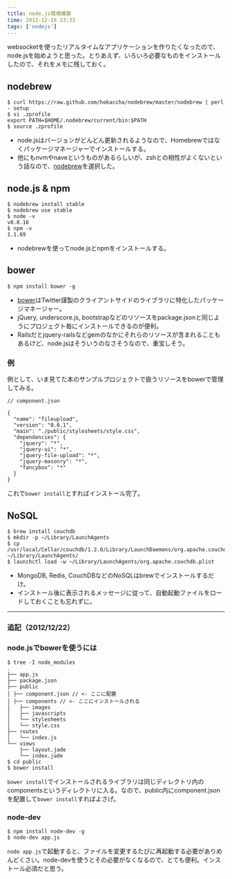 ```yaml
---
title: node.js環境構築
time: 2012-12-16 23:33
tags: ['nodejs']
---
```


websocketを使ったリアルタイムなアプリケーションを作りたくなったので、node.jsを始めようと思った。とりあえず、いろいろ必要なものをインストールしたので、それをメモに残しておく。

## nodebrew

```
$ curl https://raw.github.com/hokaccha/nodebrew/master/nodebrew | perl - setup
$ vi .zprofile
export PATH=$HOME/.nodebrew/current/bin:$PATH
$ source .zprofile
```

- node.jsはバージョンがどんどん更新されるようなので、Homebrewではなくパッケージマネージャーでインストールする。
- 他にもnvmやnaveというものがあるらしいが、zshとの相性がよくないという話なので、[nodebrew](https://github.com/hokaccha/nodebrew)を選択した。

## node.js & npm

```
$ nodebrew install stable
$ nodebrew use stable
$ node -v
v0.8.16
$ npm -v
1.1.69
```

- nodebrewを使ってnode.jsとnpmをインストールする。

## bower

```
$ npm install bower -g
```

- [bower](http://twitter.github.com/bower/)はTwitter謹製のクライアントサイドのライブラリに特化したパッケージマネージャー。
- jQuery, underscore.js, bootstrapなどのリソースをpackage.jsonと同じようにプロジェクト毎にインストールできるのが便利。
- Railsだとjquery-railsなどgemのなかにそれらのリソースが含まれることもあるけど、node.jsはそういうのなさそうなので、重宝しそう。

### 例

例として、いま見てた本のサンプルプロジェクトで扱うリソースをbowerで管理してみる。

```
// component.json

{
  "name": "fileupload",
  "version": "0.0.1",
  "main": "./public/stylesheets/style.css",
  "dependencies": {
    "jquery": "*",
    "jquery-ui": "*",
    "jquery-file-upload": "*",
    "jquery-masonry": "*",
    "fancybox": "*"
  }
}
```

これで`bower install`とすればインストール完了。

## NoSQL

```
$ brew install couchdb
$ mkdir -p ~/Library/LaunchAgents
$ cp /usr/local/Cellar/couchdb/1.2.0/Library/LaunchDaemons/org.apache.couchdb.plist ~/Library/LaunchAgents/
$ launchctl load -w ~/Library/LaunchAgents/org.apache.couchdb.plist
```

- MongoDB, Redis, CouchDBなどのNoSQLはbrewでインストールするだけ。
- インストール後に表示されるメッセージに従って、自動起動ファイルをロードしておくことも忘れずに。

* * *

### 追記（2012/12/22）

### node.jsでbowerを使うには

```
$ tree -I node_modules
.
├── app.js
├── package.json
├── public
│ ├── component.json // <- ここに配置
│ ├── components // <- ここにインストールされる
│   ├── images
│   ├── javascripts
│   └── stylesheets
│   └── style.css
├── routes
│   └── index.js
└── views
    ├── layout.jade
    └── index.jade
$ cd public
$ bower install
```

`bower install`でインストールされるライブラリは同じディレクトリ内のcomponentsというディレクトリに入る。なので、public内にcomponent.jsonを配置して`bower install`すればよさげ。

### node-dev

```
$ npm install node-dev -g
$ node-dev app.js
```

`node app.js`で起動すると、ファイルを変更するたびに再起動する必要がありめんどくさい。node-devを使うとその必要がなくなるので、とても便利。インストール必須だと思う。

